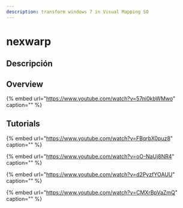 ```yaml
---
description: transform windows 7 in Visual Mapping SO
---
```


# nexwarp

## Descripción

## Overview

{% embed url="https://www.youtube.com/watch?v=57ni0kbWMwo" caption="" %}

## Tutorials

{% embed url="https://www.youtube.com/watch?v=FBqrbX0puz8" caption="" %}

{% embed url="https://www.youtube.com/watch?v=oO-NaUj8NR4" caption="" %}

{% embed url="https://www.youtube.com/watch?v=d2PyzfYOAUU" caption="" %}

{% embed url="https://www.youtube.com/watch?v=CMXrBpVaZmQ" caption="" %}

